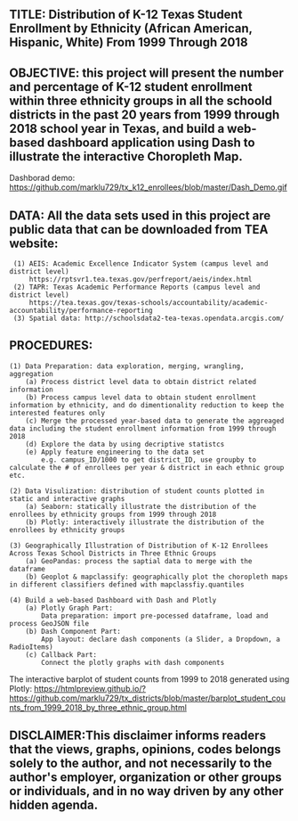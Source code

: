 ## TITLE: Distribution of K-12 Texas Student Enrollment by Ethnicity (African American, Hispanic, White) From 1999 Through 2018 

## OBJECTIVE: this project will present the number and percentage of K-12 student enrollment within three ethnicity groups in all the schoold districts in the past 20 years from 1999 through 2018 school year in Texas, and build a web-based dashboard application using Dash to illustrate the interactive Choropleth Map.

Dashborad demo:
https://github.com/marklu729/tx_k12_enrollees/blob/master/Dash_Demo.gif


## DATA: All the data sets used in this project are public data that can be downloaded from TEA website:
     (1) AEIS: Academic Excellence Indicator System (campus level and district level)
         https://rptsvr1.tea.texas.gov/perfreport/aeis/index.html
     (2) TAPR: Texas Academic Performance Reports (campus level and district level)
         https://tea.texas.gov/texas-schools/accountability/academic-accountability/performance-reporting
     (3) Spatial data: http://schoolsdata2-tea-texas.opendata.arcgis.com/

## PROCEDURES:
    (1) Data Preparation: data exploration, merging, wrangling, aggregation
        (a) Process district level data to obtain district related information
        (b) Process campus level data to obtain student enrollment information by ethnicity, and do dimentionality reduction to keep the interested features only
        (c) Merge the processed year-based data to generate the aggreaged data including the student enrollment information from 1999 through 2018
        (d) Explore the data by using decriptive statistcs
        (e) Apply feature engineering to the data set 
            e.g. campus_ID/1000 to get district_ID, use groupby to calculate the # of enrollees per year & district in each ethnic group etc.
            
    (2) Data Visulization: distribution of student counts plotted in static and interactive graphs
        (a) Seaborn: statically illustrate the distribution of the enrollees by ethnicity groups from 1999 through 2018
        (b) Plotly: interactively illustrate the distribution of the enrollees by ethnicity groups
   
    (3) Geographically Illustration of Distribution of K-12 Enrollees Across Texas School Districts in Three Ethnic Groups 
        (a) GeoPandas: process the saptial data to merge with the dataframe
        (b) Geoplot & mapclassify: geographically plot the choropleth maps in different classifiers defined with mapclassfiy.quantiles   
        
    (4) Build a web-based Dashboard with Dash and Plotly
        (a) Plotly Graph Part:
            Data preparation: import pre-pocessed dataframe, load and process GeoJSON file
        (b) Dash Component Part:
            App layout: declare dash components (a Slider, a Dropdown, a RadioItems)   
        (c) Callback Part:
            Connect the plotly graphs with dash components          

The interactive barplot of student counts from 1999 to 2018 generated using Plotly:
https://htmlpreview.github.io/?https://github.com/marklu729/tx_districts/blob/master/barplot_student_counts_from_1999_2018_by_three_ethnic_group.html
   
## DISCLAIMER:This disclaimer informs readers that the views, graphs, opinions, codes belongs solely to the author, and not necessarily to the author's employer, organization or other groups or individuals, and in no way driven by any other hidden agenda.
